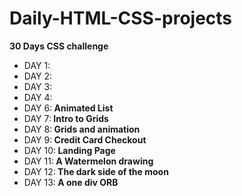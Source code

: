 # Daily-HTML-CSS-projects
 <strong> 30 Days CSS challenge </strong>
 <ul>
 <li>DAY 1: </li>
 <li>DAY 2: </li>
 <li>DAY 3: </li>
 <li>DAY 4: </li>
 <li>DAY 6:<strong> Animated List</strong> </li>
 <li>DAY 7:<strong> Intro to Grids</strong> </li>
 <li>DAY 8:<strong> Grids and animation</strong> </li>
 <li>DAY 9:<strong> Credit Card Checkout</strong> </li>
 <li>DAY 10:<strong> Landing Page</strong> </li>
 <li>DAY 11:<strong> A Watermelon drawing</strong> </li>
 <li>DAY 12:<strong> The dark side of the moon</strong> </li>
 <li>DAY 13:<strong> A one div ORB</strong> </li>
</ul>
